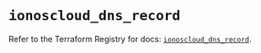 # `ionoscloud_dns_record`

Refer to the Terraform Registry for docs: [`ionoscloud_dns_record`](https://registry.terraform.io/providers/ionos-cloud/ionoscloud/6.7.4/docs/resources/dns_record).
